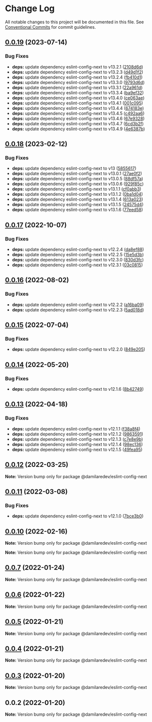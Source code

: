 # Change Log

All notable changes to this project will be documented in this file.
See [Conventional Commits](https://conventionalcommits.org) for commit guidelines.

## [0.0.19](https://github.com/dammy001/eslint-config/compare/v0.0.18...v0.0.19) (2023-07-14)


### Bug Fixes

* **deps:** update dependency eslint-config-next to v13.2.1 ([2108d6d](https://github.com/dammy001/eslint-config/commit/2108d6d3fe0e403516a05674fc043ae9b007c9da))
* **deps:** update dependency eslint-config-next to v13.2.3 ([d49d1f2](https://github.com/dammy001/eslint-config/commit/d49d1f2b52bb2abd3a5b7d3ec66aef5468b84e21))
* **deps:** update dependency eslint-config-next to v13.2.4 ([fb410d1](https://github.com/dammy001/eslint-config/commit/fb410d18f29dfbdd99c91689b981dd4a279c5c5b))
* **deps:** update dependency eslint-config-next to v13.3.0 ([9793d6d](https://github.com/dammy001/eslint-config/commit/9793d6d0c656d91b55c9fce4c98aafe7a760701d))
* **deps:** update dependency eslint-config-next to v13.3.1 ([22a961d](https://github.com/dammy001/eslint-config/commit/22a961d2a5b8fdd9ac17103463e62b5341a8187c))
* **deps:** update dependency eslint-config-next to v13.3.4 ([ba9ef32](https://github.com/dammy001/eslint-config/commit/ba9ef32f035b66d05499116236dd10a3e2b44570))
* **deps:** update dependency eslint-config-next to v13.4.0 ([ce063ae](https://github.com/dammy001/eslint-config/commit/ce063ae127a846532ab613c99aeba2374a804c6a))
* **deps:** update dependency eslint-config-next to v13.4.1 ([001c095](https://github.com/dammy001/eslint-config/commit/001c0951311bf93c3320024470ab80c3c767b1a2))
* **deps:** update dependency eslint-config-next to v13.4.4 ([674183e](https://github.com/dammy001/eslint-config/commit/674183efb29e110c234c3f675d1fc9ac1df39a1d))
* **deps:** update dependency eslint-config-next to v13.4.5 ([c492aa6](https://github.com/dammy001/eslint-config/commit/c492aa6460e2a36b2e79c4ca1fff148184f99737))
* **deps:** update dependency eslint-config-next to v13.4.6 ([67e9328](https://github.com/dammy001/eslint-config/commit/67e93286928584dd74dde115afde5dfb98d08b14))
* **deps:** update dependency eslint-config-next to v13.4.7 ([6cd3b2f](https://github.com/dammy001/eslint-config/commit/6cd3b2f5f1c699db4a0c0e563e811fb465333072))
* **deps:** update dependency eslint-config-next to v13.4.9 ([4e6387b](https://github.com/dammy001/eslint-config/commit/4e6387bc527bffa96281884fae7537cfabd2984d))





## [0.0.18](https://github.com/dammy001/eslint-config/compare/v0.0.17...v0.0.18) (2023-02-12)


### Bug Fixes

* **deps:** update dependency eslint-config-next to v13 ([5855617](https://github.com/dammy001/eslint-config/commit/58556171372baa5c58908a343f5e47fd17ce221d))
* **deps:** update dependency eslint-config-next to v13.0.1 ([27ae0f2](https://github.com/dammy001/eslint-config/commit/27ae0f251b32686d69b8ed76aaf4dab957c4e071))
* **deps:** update dependency eslint-config-next to v13.0.5 ([88df57a](https://github.com/dammy001/eslint-config/commit/88df57af975c174d6e74aa4122c7727a170239ae))
* **deps:** update dependency eslint-config-next to v13.0.6 ([929f85c](https://github.com/dammy001/eslint-config/commit/929f85c4f48df6d8b919b9579223759c4b7cd110))
* **deps:** update dependency eslint-config-next to v13.1.1 ([cf0abb3](https://github.com/dammy001/eslint-config/commit/cf0abb31abcdc8c79d308759429121d158ef096e))
* **deps:** update dependency eslint-config-next to v13.1.2 ([0ba1d04](https://github.com/dammy001/eslint-config/commit/0ba1d041a89b56384f273cfeb5b62e96eb00c49d))
* **deps:** update dependency eslint-config-next to v13.1.4 ([613a023](https://github.com/dammy001/eslint-config/commit/613a0231ce1a92c03c04baad8b3054b9dd5d131f))
* **deps:** update dependency eslint-config-next to v13.1.5 ([24575d4](https://github.com/dammy001/eslint-config/commit/24575d43cc5efab9f87129c7888e05a6c5f56b77))
* **deps:** update dependency eslint-config-next to v13.1.6 ([77eed58](https://github.com/dammy001/eslint-config/commit/77eed58b38a311b3f797c391390e02b1cb2542e1))





## [0.0.17](https://github.com/dammy001/eslint-config/compare/v0.0.16...v0.0.17) (2022-10-07)


### Bug Fixes

* **deps:** update dependency eslint-config-next to v12.2.4 ([da8ef88](https://github.com/dammy001/eslint-config/commit/da8ef88d8c09a95dfdf46e33722da91aa2795415))
* **deps:** update dependency eslint-config-next to v12.2.5 ([15e5d3b](https://github.com/dammy001/eslint-config/commit/15e5d3b2e968b7a5fde645aaf436aad9b4af3afd))
* **deps:** update dependency eslint-config-next to v12.3.0 ([830d3fc](https://github.com/dammy001/eslint-config/commit/830d3fcfa0155034e06246a1a86398c8cd73b943))
* **deps:** update dependency eslint-config-next to v12.3.1 ([03c0815](https://github.com/dammy001/eslint-config/commit/03c0815314a0c8a3d96880edb73185c69b5664c0))





## [0.0.16](https://github.com/dammy001/eslint-config/compare/v0.0.15...v0.0.16) (2022-08-02)


### Bug Fixes

* **deps:** update dependency eslint-config-next to v12.2.2 ([a16ba09](https://github.com/dammy001/eslint-config/commit/a16ba09ef3d8b385e790514ff76d660f82c48dc1))
* **deps:** update dependency eslint-config-next to v12.2.3 ([5ad018d](https://github.com/dammy001/eslint-config/commit/5ad018de1eab47d38faf76ea9a009137d3a1ce0e))





## [0.0.15](https://github.com/dammy001/eslint-config/compare/v0.0.14...v0.0.15) (2022-07-04)


### Bug Fixes

* **deps:** update dependency eslint-config-next to v12.2.0 ([849e205](https://github.com/dammy001/eslint-config/commit/849e2053a4687848c0d2c9948b46652703d0b604))





## [0.0.14](https://github.com/dammy001/eslint-config/compare/v0.0.13...v0.0.14) (2022-05-20)


### Bug Fixes

* **deps:** update dependency eslint-config-next to v12.1.6 ([8b42749](https://github.com/dammy001/eslint-config/commit/8b42749bc321aab435ddc37f77ce00acce8b7c02))





## [0.0.13](https://github.com/dammy001/eslint-config/compare/v0.0.12...v0.0.13) (2022-04-18)


### Bug Fixes

* **deps:** update dependency eslint-config-next to v12.1.1 ([f38a8f4](https://github.com/dammy001/eslint-config/commit/f38a8f4e4d3c378e2b7bbc1b26a7aaa6c3ed2289))
* **deps:** update dependency eslint-config-next to v12.1.2 ([9863591](https://github.com/dammy001/eslint-config/commit/9863591db5d1f24baa807c2bc98083bac2e107c0))
* **deps:** update dependency eslint-config-next to v12.1.3 ([c7e8e9b](https://github.com/dammy001/eslint-config/commit/c7e8e9bacb984b9e38d40d1b17dd77ead2c5c071))
* **deps:** update dependency eslint-config-next to v12.1.4 ([98ec136](https://github.com/dammy001/eslint-config/commit/98ec136590203dab0154c598a380fd9b517b4218))
* **deps:** update dependency eslint-config-next to v12.1.5 ([49fea95](https://github.com/dammy001/eslint-config/commit/49fea95b5b4b5451b302d1448d74eb59246d1fda))





## [0.0.12](https://github.com/dammy001/eslint-config/compare/v0.0.11...v0.0.12) (2022-03-25)

**Note:** Version bump only for package @damilaredev/eslint-config-next





## [0.0.11](https://github.com/dammy001/eslint-config/compare/v0.0.10...v0.0.11) (2022-03-08)


### Bug Fixes

* **deps:** update dependency eslint-config-next to v12.1.0 ([7bce3b0](https://github.com/dammy001/eslint-config/commit/7bce3b014ccb8dc3a602de45eb74d02e21e6bf21))





## [0.0.10](https://github.com/dammy001/eslint-config/compare/v0.0.8...v0.0.10) (2022-02-16)

**Note:** Version bump only for package @damilaredev/eslint-config-next







**Note:** Version bump only for package @damilaredev/eslint-config-next





## [0.0.7](https://github.com/dammy001/eslint-config/compare/v0.0.6...v0.0.7) (2022-01-24)

**Note:** Version bump only for package @damilaredev/eslint-config-next





## [0.0.6](https://github.com/dammy001/eslint-config/compare/v0.0.5...v0.0.6) (2022-01-22)

**Note:** Version bump only for package @damilaredev/eslint-config-next





## [0.0.5](https://github.com/dammy001/eslint-config/compare/v0.0.4...v0.0.5) (2022-01-21)

**Note:** Version bump only for package @damilaredev/eslint-config-next





## [0.0.4](https://github.com/dammy001/eslint-config/compare/v0.0.3...v0.0.4) (2022-01-21)

**Note:** Version bump only for package @damilaredev/eslint-config-next





## [0.0.3](https://github.com/dammy001/eslint-config/compare/v0.0.2...v0.0.3) (2022-01-20)

**Note:** Version bump only for package @damilaredev/eslint-config-next





## 0.0.2 (2022-01-20)

**Note:** Version bump only for package @damilaredev/eslint-config-next
